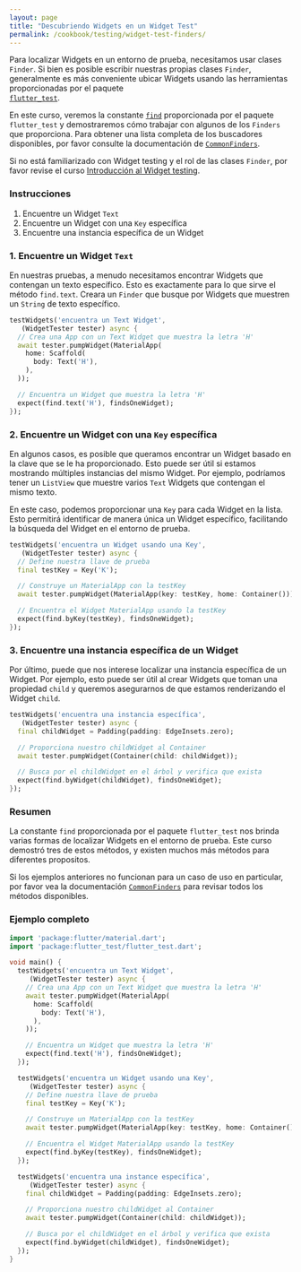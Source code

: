 ```yaml
---
layout: page
title: "Descubriendo Widgets en un Widget Test"
permalink: /cookbook/testing/widget-test-finders/
---
```


Para localizar Widgets en un entorno de prueba, necesitamos usar clases `Finder`. Si bien es posible escribir nuestras propias clases `Finder`, generalmente es más conveniente ubicar Widgets usando las herramientas proporcionadas por el paquete  
[`flutter_test`](https://docs.flutter.io/flutter/flutter_test/flutter_test-library.html).

En este curso, veremos la constante
[`find`](https://docs.flutter.io/flutter/flutter_test/find-constant.html)
proporcionada por el paquete `flutter_test` y demostraremos cómo trabajar con algunos de los `Finders` que proporciona. Para obtener una lista completa de los buscadores disponibles, por favor consulte la documentación de 
[`CommonFinders`](https://docs.flutter.io/flutter/flutter_driver/CommonFinders-class.html).

Si no está familiarizado con Widget testing y el rol de las clases `Finder`, 
por favor revise el curso 
[Introducción al Widget testing](/cookbook/testing/widget-test-introduction/). 

### Instrucciones

  1. Encuentre un Widget `Text` 
  2. Encuentre un Widget con una `Key` específica
  3. Encuentre una instancia específica de un Widget

### 1. Encuentre un Widget `Text`

En nuestras pruebas, a menudo necesitamos encontrar Widgets que contengan un texto específico. Esto es exactamente para lo que sirve el método `find.text`. Creara un `Finder` que busque por Widgets que muestren un `String` de texto específico.

<!-- skip -->
```dart
testWidgets('encuentra un Text Widget',
   (WidgetTester tester) async {
  // Crea una App con un Text Widget que muestra la letra 'H'
  await tester.pumpWidget(MaterialApp(
    home: Scaffold(
      body: Text('H'),
    ),
  ));

  // Encuentra un Widget que muestra la letra 'H'
  expect(find.text('H'), findsOneWidget);
});
```

### 2. Encuentre un Widget con una `Key` específica

En algunos casos, es posible que queramos encontrar un Widget basado en la clave que se le ha proporcionado. Esto puede ser útil si estamos mostrando múltiples instancias del mismo Widget. Por ejemplo, podríamos tener un `ListView` que muestre varios `Text` Widgets que contengan el mismo texto.

En este caso, podemos proporcionar una `Key` para cada Widget en la lista. Esto permitirá identificar de manera única un Widget específico, facilitando la búsqueda del Widget en el entorno de prueba.

<!-- skip -->
```dart
testWidgets('encuentra un Widget usando una Key',
   (WidgetTester tester) async {
  // Define nuestra llave de prueba
  final testKey = Key('K');

  // Construye un MaterialApp con la testKey
  await tester.pumpWidget(MaterialApp(key: testKey, home: Container()));

  // Encuentra el Widget MaterialApp usando la testKey
  expect(find.byKey(testKey), findsOneWidget);
});
```

### 3. Encuentre una instancia específica de un Widget

Por último, puede que nos interese localizar una instancia específica de un Widget.
Por ejemplo, esto puede ser útil al crear Widgets que toman una propiedad `child` 
y queremos asegurarnos de que estamos renderizando el Widget `child`.

<!-- skip -->
```dart
testWidgets('encuentra una instancia específica',
   (WidgetTester tester) async {
  final childWidget = Padding(padding: EdgeInsets.zero);

  // Proporciona nuestro childWidget al Container
  await tester.pumpWidget(Container(child: childWidget));

  // Busca por el childWidget en el árbol y verifica que exista  
  expect(find.byWidget(childWidget), findsOneWidget);
});
```

### Resumen

La constante `find`  proporcionada por el paquete `flutter_test` nos brinda varias formas de localizar Widgets en el entorno de prueba. Este curso demostró tres de estos métodos, y existen muchos más métodos para diferentes propositos.

Si los ejemplos anteriores no funcionan para un caso de uso en particular, por favor vea la documentación 
[`CommonFinders`](https://docs.flutter.io/flutter/flutter_driver/CommonFinders-class.html)
para revisar todos los métodos disponibles. 

### Ejemplo completo

```dart
import 'package:flutter/material.dart';
import 'package:flutter_test/flutter_test.dart';

void main() {
  testWidgets('encuentra un Text Widget',
     (WidgetTester tester) async {
    // Crea una App con un Text Widget que muestra la letra 'H'
    await tester.pumpWidget(MaterialApp(
      home: Scaffold(
        body: Text('H'),
      ),
    ));

    // Encuentra un Widget que muestra la letra 'H'
    expect(find.text('H'), findsOneWidget);
  });

  testWidgets('encuentra un Widget usando una Key',
     (WidgetTester tester) async {
    // Define nuestra llave de prueba
    final testKey = Key('K');

    // Construye un MaterialApp con la testKey
    await tester.pumpWidget(MaterialApp(key: testKey, home: Container()));

    // Encuentra el Widget MaterialApp usando la testKey
    expect(find.byKey(testKey), findsOneWidget);
  });

  testWidgets('encuentra una instance específica',
     (WidgetTester tester) async {
    final childWidget = Padding(padding: EdgeInsets.zero);

    // Proporciona nuestro childWidget al Container
    await tester.pumpWidget(Container(child: childWidget));

    // Busca por el childWidget en el árbol y verifica que exista  
    expect(find.byWidget(childWidget), findsOneWidget);
  });
}
```
